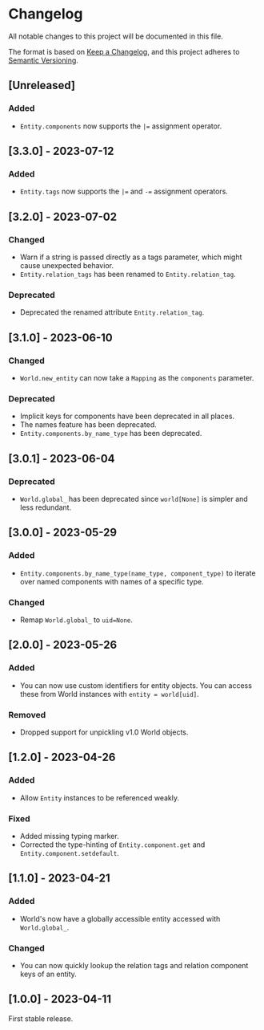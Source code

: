 # Changelog

All notable changes to this project will be documented in this file.

The format is based on [Keep a Changelog](https://keepachangelog.com/en/1.0.0/),
and this project adheres to [Semantic Versioning](https://semver.org/spec/v2.0.0.html).

## [Unreleased]
### Added
- `Entity.components` now supports the `|=` assignment operator.

## [3.3.0] - 2023-07-12
### Added
- `Entity.tags` now supports the `|=` and `-=` assignment operators.

## [3.2.0] - 2023-07-02
### Changed
- Warn if a string is passed directly as a tags parameter, which might cause unexpected behavior.
- `Entity.relation_tags` has been renamed to `Entity.relation_tag`.

### Deprecated
- Deprecated the renamed attribute `Entity.relation_tag`.

## [3.1.0] - 2023-06-10
### Changed
- `World.new_entity` can now take a `Mapping` as the `components` parameter.

### Deprecated
- Implicit keys for components have been deprecated in all places.
- The names feature has been deprecated.
- `Entity.components.by_name_type` has been deprecated.

## [3.0.1] - 2023-06-04
### Deprecated
- `World.global_` has been deprecated since `world[None]` is simpler and less redundant.

## [3.0.0] - 2023-05-29
### Added
- `Entity.components.by_name_type(name_type, component_type)` to iterate over named components with names of a specific type.

### Changed
- Remap `World.global_` to `uid=None`.

## [2.0.0] - 2023-05-26
### Added
- You can now use custom identifiers for entity objects.
  You can access these from World instances with `entity = world[uid]`.

### Removed
- Dropped support for unpickling v1.0 World objects.

## [1.2.0] - 2023-04-26
### Added
- Allow `Entity` instances to be referenced weakly.

### Fixed
- Added missing typing marker.
- Corrected the type-hinting of `Entity.component.get` and `Entity.component.setdefault`.

## [1.1.0] - 2023-04-21
### Added
- World's now have a globally accessible entity accessed with `World.global_`.

### Changed
- You can now quickly lookup the relation tags and relation component keys of an entity.

## [1.0.0] - 2023-04-11
First stable release.
